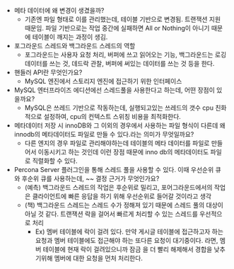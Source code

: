 
- 메타 데이터에 왜 변경이 생겼을까?
    - 기존엔 파일 형태로 이를 관리했는데, 테이블 기반으로 변경됨. 트랜잭션 지원 때문임. 파일 기반으로는 작업 중간에 실패하면 All or Nothing이 아니기 때문에 테이블이 깨지는 과정이 생김.
- 포그라운드 스레드와 백그라운드 스레드의 역할
    - 포그라운드는 사용자 요청 처리, 버퍼에 쓰고 읽어오는 기능, 백그라운드는 로깅 데이터를 쓰는 것, 데드락 관찰, 버퍼에 써있는 데이터를 쓰는 것 등을 한다.
- 핸들러 API란 무엇인가요?
    - MySQL 엔진에서 스토리지 엔진에 접근하기 위한 인터페이스
- MySQL 엔터프라이즈 에디션에선 스레드풀을 사용한다고 하는데, 어떤 장점이 있을까요?
    - MySQL은 쓰레드 기반으로 작동하는데, 실행되고있는 쓰레드의 갯수 cpu 친화적으로 설정하여, cpu의 컨텍스트 스위칭 비용을 최적화한다.
- 메타데이터 저장 시 innoDB와 그 이외의 경우에서 사용하는 파일 형식이 다른데 왜 innodb의 메타데이터도 파일로 만들 수 있다.라는 의미가 무엇일까요?
    - 다른 엔지의 경우 파일로 관리해야하는데 테이블의 메타 데이터를 파일로 만들어서 이동시키고 하는 것인데 이런 장점 때문에 inno db의 메타데이터도 파일로 직렬화할 수 있다.
- Percona Server 플러그인을 통해 스레드 풀을 사용할 수 있다. 이때 우선순위 큐와 후순위 큐를 사용하는데, ~~ 결정 근거가 무엇인가요?
    - (예측) 백그라운드 스레드의 작업은 후순위로 밀리고, 포어그라운드에서의 작업은 클라이언트에 빠른 응답을 하기 위해 우선순위로 들어갈 것이라고 생각
    - (책) 백그라운드 스레드는 스레드 수가 정해져 있기 때문에 스레드 풀의 대상이 아닐 것 같다. 트랜잭션 락을 걸어서 빠르게 처리할 수 있는 스레드를 우선적으로 처리
        - Ex) 멤버 테이블에 락이 걸려 있다. 만약 게시글 테이블에 접근하고자 하는 요청과 멤버 테이블에도 접근해야 하는 또다른 요청이 대기중이다. 라면, 멤버 테이블에 현재 락이 걸려있으니까 잠금 을 더 빨리 해제해서 경합을 낮추기위해 멤버에 대한 요청을 먼처 처리한다.